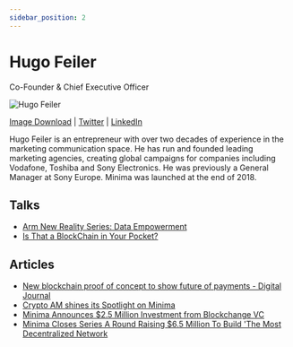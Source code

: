 ```yaml
---
sidebar_position: 2
---
```


# Hugo Feiler
Co-Founder & Chief Executive Officer
 
![Hugo Feiler](/img/poeple/Hugo.png)
 
[Image Download](/img/poeple/Hugo.png) | [Twitter](https://twitter.com/HugoFeiler) | [LinkedIn](https://www.linkedin.com/in/hugo-feiler-b7529b4)
 
Hugo Feiler is an entrepreneur with over two decades of experience in the marketing communication space. He has run and founded leading marketing agencies, creating global campaigns for companies including Vodafone, Toshiba and Sony Electronics. He was previously a General Manager at Sony Europe. Minima was launched at the end of 2018.
 
## Talks
 
- [Arm New Reality Series: Data Empowerment](https://www.youtube.com/watch?v=XJKROBmF2GQ) 
- [Is That a BlockChain in Your Pocket?](https://talkingpointz.com/is-that-a-blockchain-in-your-pocket-hugofeiler-of-minima_global/)
 
## Articles
 
- [New blockchain proof of concept to show future of payments - Digital Journal](https://www.digitaljournal.com/tech-science/q-a-new-blockchain-proof-of-concept-to-show-future-of-payments/article/570222) 
- [Crypto AM shines its Spotlight on Minima](https://www.cityam.com/crypto-am-shines-its-spotlight-on-minima/)
- [Minima Announces $2.5 Million Investment from Blockchange VC](https://minima.global/blog/minima-closes-series-a-round-raising-6-5-million-to-build-the-most-decentralized-network)
- [Minima Closes Series A Round Raising $6.5 Million To Build 'The Most Decentralized Network](https://minima.global/blog/minima-closes-series-a-round-raising-6-5-million-to-build-the-most-decentralized-network) 
